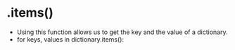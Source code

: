 # .items()
- Using this function allows us to get the key and the value of a dictionary. 
- for keys, values in dictionary.items():